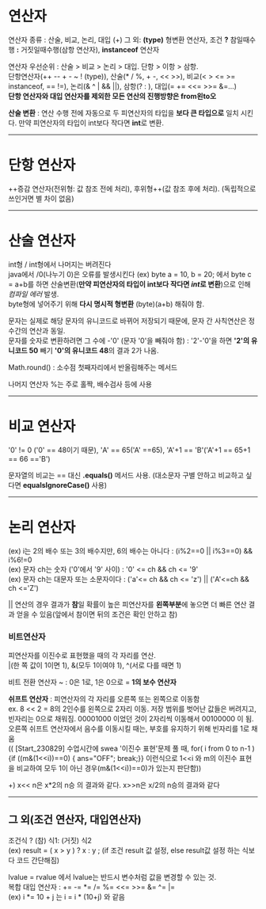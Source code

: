 연산자
===
  
연산자 종류 : 산술, 비교, 논리, 대입 (+) 그 외: **(type)** 형변환 연산자, 조건 **?** 참일때수행 **:** 거짓일때수행(삼항 연산자), **instanceof** 연산자  
  
연산자 우선순위 : 산술 > 비교 > 논리 > 대입. 단항 > 이항 > 삼항.  
단항연산자(++ -- + - ~ ! (type)), 산술(* / %, + -, << >>), 비교(< > <= >= instanceof, == !=), 논리(& ^ | && ||), 삼항(? : ), 대입(= += <<= >>= &=...)    
**단항 연산자와 대입 연산자를 제외한 모든 연산의 진행방향은 from왼to오**  
  
**산술 변환** : 연산 수행 전에 자동으로 두 피연산자의 타입을 **보다 큰 타입으로** 일치 시킨다. 만약 피연산자의 타입이 int보다 작다면 **int**로 변환.  
  
------------
  
단항 연산자
===
  
++증감 연산자(전위형: 값 참조 전에 처리), 후위형++(값 참조 후에 처리). (독립적으로 쓰인거면 별 차이 없음)  
  
------
  
산술 연산자
===

int형 / int형에서 나머지는 버려진다  
java에서 /0(나누기 0)은 오류를 발생시킨다
(ex) byte a = 10, b = 20; 에서 byte c = a+b를 하면 산술변환(**만약 피연산자의 타입이 int보다 작다면 *int*로 변환**)으로 인해 *컴파일 에러* 발생.  
byte형에 넣어주기 위해 **다시 명시적 형변환** (byte)(a+b) 해줘야 함.  
  
문자는 실제로 해당 문자의 유니코드로 바뀌어 저장되기 때문에, 문자 간 사칙연산은 정수간의 연산과 동일.  
문자를 숫자로 변환하려면 그 수에 -'0' (문자 '0'을 빼줘야 함) : '2'-'0'을 하면 **'2'의 유니코드 50** 빼기 **'0'의 유니코드 48**의 결과 2가 나옴.  
  
Math.round() : 소수점 첫째자리에서 반올림해주는 메서드  

나머지 연산자 %는 주로 홀짝, 배수검사 등에 사용  
  
------
  
비교 연산자
===
  
'0' != 0 ('0' == 48이기 때문), 'A' == 65('A' ==65),  'A'+1 == 'B'('A'+1 == 65+1 == 66 =='B')   
  
문자열의 비교는 == 대신 **.equals()** 메서드 사용. (대소문자 구별 안하고 비교하고 싶다면 **equalsIgnoreCase()** 사용)  
  
----------
  
논리 연산자
===
    
(ex) i는 2의 배수 또는 3의 배수지만, 6의 배수는 아니다 : (i%2==0 || i%3==0) && i%6!=0   
(ex) 문자 ch는 숫자 ('0'에서 '9' 사이) : '0' <= ch && ch <= '9'   
(ex) 문자 ch는 대문자 또는 소문자이다 : ('a'<= ch && ch <= 'z') || ('A'<=ch && ch <='Z')  
  
|| 연산의 경우 결과가 **참**일 확률이 높은 피연산자를 **왼쪽부분**에 놓으면 더 빠른 연산 결과 얻을 수 있음(앞에서 참이면 뒤의 조건은 확인 안하고 참)  
  
### 비트연산자  
피연산자를 이진수로 표현했을 때의 각 자리를 연산.  
|(한 쪽 값이 1이면 1), &(모두 1이여야 1), ^(서로 다를 때면 1)  
  
비트 전환 연산자 ~ : 0은 1로, 1은 0으로 = **1의 보수 연산자**   
  
**쉬프트 연산자** : 피연산자의 각 자리를 오른쪽 또는 왼쪽으로 이동함  
ex. 8 << 2 = 8의 2인수를 왼쪽으로 2자리 이동. 저장 범위를 벗어난 값들은 버려지고, 빈자리는 0으로 채워짐. 00001000 이었던 것이 2자리씩 이동해서 00100000 이 됨.  
오른쪽 쉬프트 연산자에서 음수를 이동시킬 때는, 부호를 유지하기 위해 빈자리를 1로 채움  
(( [Start_230829] 수업시간에 swea '이진수 표현'문제 풀 때, for( i from 0 to n-1 ) {if ((m&(1<<i))==0) { ans="OFF"; break;}} 이런식으로 1<<i 와 m의 이진수 표현을 비교하여 모두 1이 아닌 경우(m&(1<<i))==0)가 있는지 판단함))  
  
+) x<< n은 x*2의 n승 의 결과와 같다. x>>n은 x/2의 n승의 결과와 같다  
  
-----------
   
그 외(조건 연산자, 대입연산자)
--
  
조건식 ? (참) 식1: (거짓) 식2  
(ex) result = ( x > y ) ? x : y ; (if 조건 result 값 설정, else result값 설정 하는 식보다 코드 간단해짐)  
   
lvalue = rvalue  에서 lvalue는 반드시 변수처럼 값을 변경할 수 있는 것.   
복합 대입 연산자 : += -= *= /= %= <<= >>= &= ^= |=  
(ex) i *= 10 + j  는 i = i * (10+j) 와 같음  
